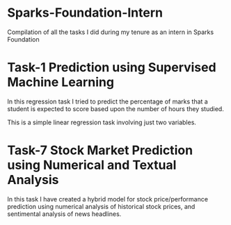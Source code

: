 # Sparks-Foundation-Intern
Compilation of all the tasks I did during my tenure as an intern in Sparks Foundation


# Task-1 Prediction using Supervised Machine Learning

In this regression task I tried to predict the percentage of marks that a student is expected to score based upon the number of hours they studied.

This is a simple linear regression task involving just two variables.

# Task-7 Stock Market Prediction using Numerical and Textual Analysis

In this task I have created a hybrid model for stock price/performance prediction using numerical analysis of historical stock prices, and sentimental analysis of news headlines.
